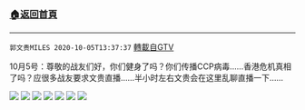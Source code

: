 ﻿###  [:house:返回首頁](https://github.com/ourhimalayas/txt)
---

`郭文贵MILES 2020-10-05T13:37:37` [轉載自GTV](https://gtv.org/web/#/UserInfo/5e596957357cc612d35a8044)


10月5号：尊敬的战友们好，你们健身了吗？你们传播CCP病毒……香港危机真相了吗？应很多战友要求文贵直播……半小时左右文贵会在这里乱聊直播一下……

![](https://filegroup.gtv.org/cdn-cgi/image/width=600/https://filegroup.gtv.org/group4/default/20201005/13/37/0/9c99fb50d91a5cfae9ce979d1371d6ac.jpeg)
![](https://filegroup.gtv.org/cdn-cgi/image/width=600/https://filegroup.gtv.org/group4/default/20201005/13/37/0/8837d6cfdca55e071c013a6587670677.jpeg)
![](https://filegroup.gtv.org/cdn-cgi/image/width=600/https://filegroup.gtv.org/group4/default/20201005/13/37/0/b572b531e02c0ce2ee41366f3a7160f7.jpeg)
![](https://filegroup.gtv.org/cdn-cgi/image/width=600/https://filegroup.gtv.org/group4/default/20201005/13/37/0/f9493a47db8ced9bdac73eefa50b6d62.jpeg)
![](https://filegroup.gtv.org/cdn-cgi/image/width=600/https://filegroup.gtv.org/group4/default/20201005/13/37/0/391a78f991cdf920c47d5239c901ee9e.jpeg)
![](https://filegroup.gtv.org/cdn-cgi/image/width=600/https://filegroup.gtv.org/group4/default/20201005/13/37/0/3a7479cfe5410b2a5e72b27379fad9b3.jpeg)
![](https://filegroup.gtv.org/cdn-cgi/image/width=600/https://filegroup.gtv.org/group4/default/20201005/13/37/0/7f65d6e2c220350290b45e879d96664f.jpeg)
